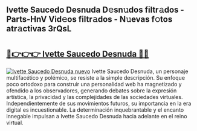 ## Ivette Saucedo Desnuda D𝚎sn𝚞dos filtr𝚊dos - Parts-HnV Vid𝚎os filtr𝚊dos - N𝚞evas f𝚘tos atr𝚊ctivas 3rQsL

# <h2><a href="http://mbc5gm.tromn.icu/?c=Ivette+Saucedo+Desnuda">🔗👉👉👉 Ivette Saucedo Desnuda 🔗🔗</a></h2>

[![Ivette Saucedo Desnuda nuevo](https://i.imgur.com/pEAQMta.gif)](http://mbc5gm.tromn.icu/?c=Ivette+Saucedo+Desnuda)
Ivette Saucedo Desnuda, un personaje multifacético y polémico, se resiste a la simple descripción. Su enfoque poco ortodoxo para construir una personalidad web ha magnetizado y ofendido a los observadores, generando debates sobre la expresión artística, la privacidad y las complejidades de las sociedades virtuales. Independientemente de sus movimientos futuros, su importancia en la era digital es incuestionable. La determinación inquebrantable y el encanto innegable impulsan a Ivette Saucedo Desnuda hacia adelante en el reino virtual.
